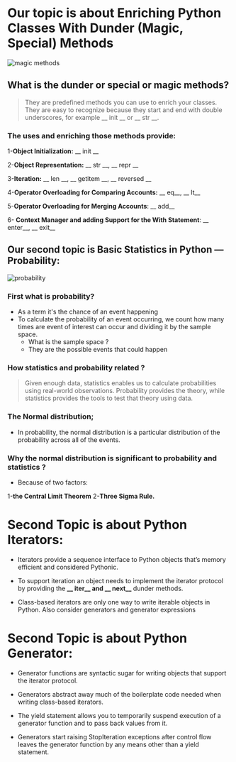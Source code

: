 # Our topic is about Enriching Python Classes With Dunder (Magic, Special) Methods

![magic methods](https://cdn.educba.com/academy/wp-content/uploads/2019/11/Python-Magic-Method.png)


## What is the dunder or **special** or **magic** methods?

> They are predefined methods you can use to enrich your classes.
 > They are easy to recognize because they start and end with double underscores, for example __ init __ or __ str __.

### The uses and enriching those methods provide:

1-**Object Initialization:** __ init __

2-**Object Representation:** __ str __, __ repr __

3-**Iteration:** __ len __, __ getitem __, __ reversed __

4-**Operator Overloading for Comparing Accounts:** __ eq__, __ lt__

5-**Operator Overloading for Merging Accounts**: __ add__

6- **Context Manager and adding Support for the With Statement**: __ enter__, __ exit__

## Our second topic is Basic Statistics in Python — Probability:

![probability](https://i.ytimg.com/vi/7Ntf-Kvl2M4/maxresdefault.jpg)




### First what is probability?

- As a term it's the chance of an event happening
- To calculate the probability of an event occurring, we count how many times are event of interest can occur and dividing it by the sample space.
  - What is the sample space ?
  - They are the possible events that could happen

### How statistics and probability related ?

> Given enough data, statistics enables us to calculate probabilities using real-world observations. 
> Probability provides the theory, while statistics provides the tools to test that theory using data.

### The Normal distribution;

- In probability, the normal distribution is a particular distribution of the probability across all of the events. 

### Why the normal distribution is significant to probability and statistics ?

- Because of two factors: 

1-**the Central Limit Theorem**
2-**Three Sigma Rule.** 

# Second Topic is about Python Iterators:

- Iterators provide a sequence interface to Python objects that’s memory efficient and considered Pythonic.

- To support iteration an object needs to implement the iterator protocol by providing the **__ iter__ and __ next__** dunder methods.

- Class-based iterators are only one way to write iterable objects in Python. Also consider generators and generator expressions

# Second Topic is about Python Generator:

- Generator functions are syntactic sugar for writing objects that support the iterator protocol.

- Generators abstract away much of the boilerplate code needed when writing class-based iterators.

- The yield statement allows you to temporarily suspend execution of a generator function and to pass back values from it.

- Generators start raising StopIteration exceptions after control flow leaves the generator function by any means other than a yield statement.


